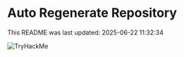 # Auto Regenerate Repository

This README was last updated: 2025-06-22 11:32:34

 ![TryHackMe](https://tryhackme.com/badge/533634)